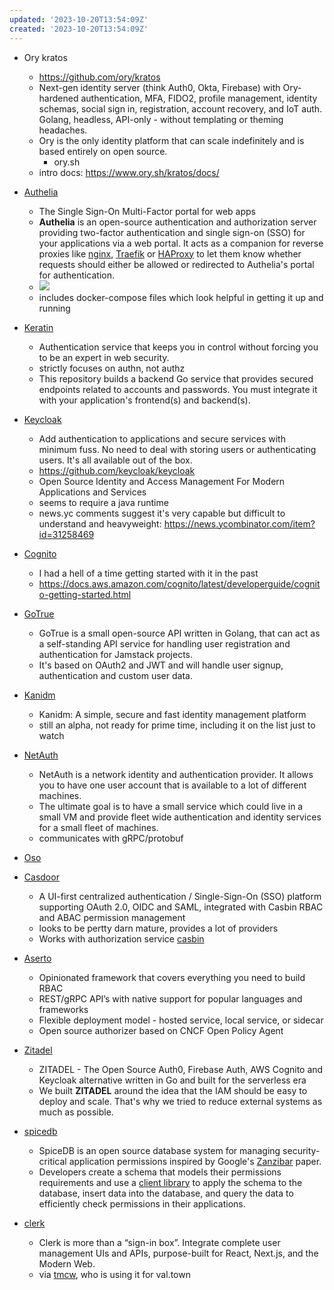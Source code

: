 ```yaml
---
updated: '2023-10-20T13:54:09Z'
created: '2023-10-20T13:54:09Z'
---
```

- Ory kratos
	- https://github.com/ory/kratos
	- Next-gen identity server (think Auth0, Okta, Firebase) with Ory-hardened authentication, MFA, FIDO2, profile management, identity schemas, social sign in, registration, account recovery, and IoT auth. Golang, headless, API-only - without templating or theming headaches.
	- Ory is the only identity platform that can scale indefinitely and is based entirely on open source.
		- ory.sh
	- intro docs: https://www.ory.sh/kratos/docs/

- [Authelia](https://github.com/authelia/authelia)
	- The Single Sign-On Multi-Factor portal for web apps
	- **Authelia** is an open-source authentication and authorization server providing two-factor authentication and single sign-on (SSO) for your applications via a web portal. It acts as a companion for reverse proxies like [nginx](https://www.nginx.com/), [Traefik](https://traefik.io/) or [HAProxy](https://www.haproxy.org/) to let them know whether requests should either be allowed or redirected to Authelia's portal for authentication.
	- [![](https://github.com/authelia/authelia/raw/master/docs/images/archi.png)](https://github.com/authelia/authelia/blob/master/docs/images/archi.png)
	- includes docker-compose files which look helpful in getting it up and running

- [Keratin](https://github.com/keratin/authn-server)
	- Authentication service that keeps you in control without forcing you to be an expert in web security.
	- strictly focuses on authn, not authz
	- This repository builds a backend Go service that provides secured endpoints related to accounts and passwords. You must integrate it with your application's frontend(s) and backend(s).

- [Keycloak](https://www.keycloak.org/)
	- Add authentication to applications and secure services with minimum fuss. No need to deal with storing users or authenticating users. It's all available out of the box.
	- https://github.com/keycloak/keycloak
	- Open Source Identity and Access Management For Modern Applications and Services
	- seems to require a java runtime
	- news.yc comments suggest it's very capable but difficult to understand and heavyweight: https://news.ycombinator.com/item?id=31258469

- [Cognito](https://aws.amazon.com/cognito/)
	- I had a hell of a time getting started with it in the past
	- https://docs.aws.amazon.com/cognito/latest/developerguide/cognito-getting-started.html

- [GoTrue](https://github.com/netlify/gotrue)
	- GoTrue is a small open-source API written in Golang, that can act as a self-standing API service for handling user registration and authentication for Jamstack projects.
	- It's based on OAuth2 and JWT and will handle user signup, authentication and custom user data.

- [Kanidm](https://github.com/kanidm/kanidm)
	- Kanidm: A simple, secure and fast identity management platform
	- still an alpha, not ready for prime time, including it on the list just to watch

- [NetAuth](https://github.com/netauth/netauth)
	- NetAuth is a network identity and authentication provider. It allows you to have one user account that is available to a lot of different machines.
	- The ultimate goal is to have a small service which could live in a small VM and provide fleet wide authentication and identity services for a small fleet of machines.
	- communicates with gRPC/protobuf

- [Oso](https://github.com/osohq/oso)

- [Casdoor](https://casdoor.org/)
	- A UI-first centralized authentication / Single-Sign-On (SSO) platform supporting OAuth 2.0, OIDC and SAML, integrated with Casbin RBAC and ABAC permission management
	- looks to be pertty darn mature, provides a lot of providers
	- Works with authorization service [casbin](https://github.com/casbin/casbin)

- [Aserto](https://www.aserto.com/)
	- Opinionated framework that covers everything you need to build RBAC
	- REST/gRPC API’s with native support for popular languages and frameworks
	- Flexible deployment model - hosted service, local service, or sidecar
	- Open source authorizer based on CNCF Open Policy Agent

- [Zitadel](https://github.com/zitadel/zitadel/)
	- ZITADEL - The Open Source Auth0, Firebase Auth, AWS Cognito and Keycloak alternative written in Go and built for the serverless era
	- We built **ZITADEL** around the idea that the IAM should be easy to deploy and scale. That's why we tried to reduce external systems as much as possible.

- [spicedb](https://github.com/authzed/spicedb)
	- SpiceDB is an open source database system for managing security-critical application permissions inspired by Google's [Zanzibar](https://authzed.com/blog/what-is-zanzibar/) paper.
	- Developers create a schema that models their permissions requirements and use a [client library](https://github.com/orgs/authzed/repositories?q=client+library) to apply the schema to the database, insert data into the database, and query the data to efficiently check permissions in their applications.

- [clerk](https://clerk.com)
	- Clerk is more than a “sign-in box”. Integrate complete user management UIs and APIs, purpose-built for React, Next.js, and the Modern Web.
	- via [tmcw](https://elk.pwm.social/hachyderm.io/@tmcw@bird.makeup/110181774794665316), who is using it for val.town
